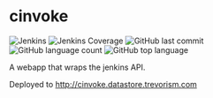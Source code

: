 # cinvoke 
![Jenkins](https://img.shields.io/jenkins/build/http/trevorism-build.eastus.cloudapp.azure.com/cinvoke)
![Jenkins Coverage](https://img.shields.io/jenkins/coverage/jacoco/http/trevorism-build.eastus.cloudapp.azure.com/cinvoke)
![GitHub last commit](https://img.shields.io/github/last-commit/trevorism/cinvoke)
![GitHub language count](https://img.shields.io/github/languages/count/trevorism/cinvoke)
![GitHub top language](https://img.shields.io/github/languages/top/trevorism/cinvoke)

A webapp that wraps the jenkins API.

Deployed to http://cinvoke.datastore.trevorism.com

